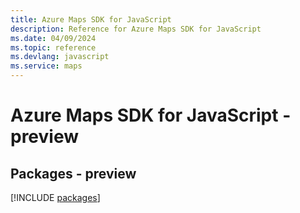 ```yaml
---
title: Azure Maps SDK for JavaScript
description: Reference for Azure Maps SDK for JavaScript
ms.date: 04/09/2024
ms.topic: reference
ms.devlang: javascript
ms.service: maps
---
```

# Azure Maps SDK for JavaScript - preview
## Packages - preview
[!INCLUDE [packages](maps-index.md)]